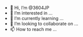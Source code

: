 - 👋 Hi, I’m @3604JP
- 👀 I’m interested in ...
- 🌱 I’m currently learning ...
- 💞️ I’m looking to collaborate on ...
- 📫 How to reach me ...

<!---
3604JP/3604JP is a ✨ special ✨ repository because its `README.md` (this file) appears on your GitHub profile.
You can click the Preview link to take a look at your changes.
--->

